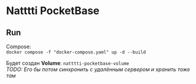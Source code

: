 # Natttti PocketBase

## Run

Compose:  
`docker compose -f "docker-compose.yaml" up -d --build`

Будет создан **Volume**: `natttti-pocketbase-volume`  
*TODO: Его бы потом синхронить с удалённым сервером и хранить тоже там*
